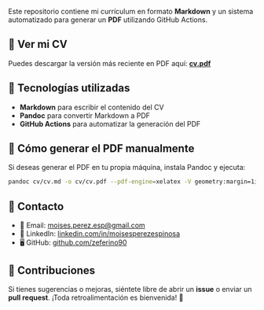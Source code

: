Este repositorio contiene mi currículum en formato **Markdown** y un sistema automatizado para generar un **PDF** utilizando GitHub Actions.

## 📄 Ver mi CV
Puedes descargar la versión más reciente en PDF aquí: **[cv.pdf](cv.pdf)**

## 🚀 Tecnologías utilizadas
- **Markdown** para escribir el contenido del CV
- **Pandoc** para convertir Markdown a PDF
- **GitHub Actions** para automatizar la generación del PDF

## 🔧 Cómo generar el PDF manualmente
Si deseas generar el PDF en tu propia máquina, instala Pandoc y ejecuta:
```sh
pandoc cv/cv.md -o cv/cv.pdf --pdf-engine=xelatex -V geometry:margin=1in
```

## 📢 Contacto
- 📧 Email: [moises.perez.esp@gmail.com](mailto:moises.perez.esp@gmail.com)
- 💼 LinkedIn: [linkedin.com/in/moisesperezespinosa](https://www.linkedin.com/in/moisesperezespinosa/)
- 🖥️ GitHub: [github.com/zeferino90](https://github.com/zeferino90)

## 🤝 Contribuciones
Si tienes sugerencias o mejoras, siéntete libre de abrir un **issue** o enviar un **pull request**. ¡Toda retroalimentación es bienvenida! 🎯

